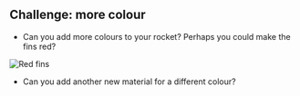 ## Challenge: more colour

+ Can you add more colours to your rocket? Perhaps you could make the fins red?

![Red fins](images/more-colour.png)

+ Can you add another new material for a different colour?

